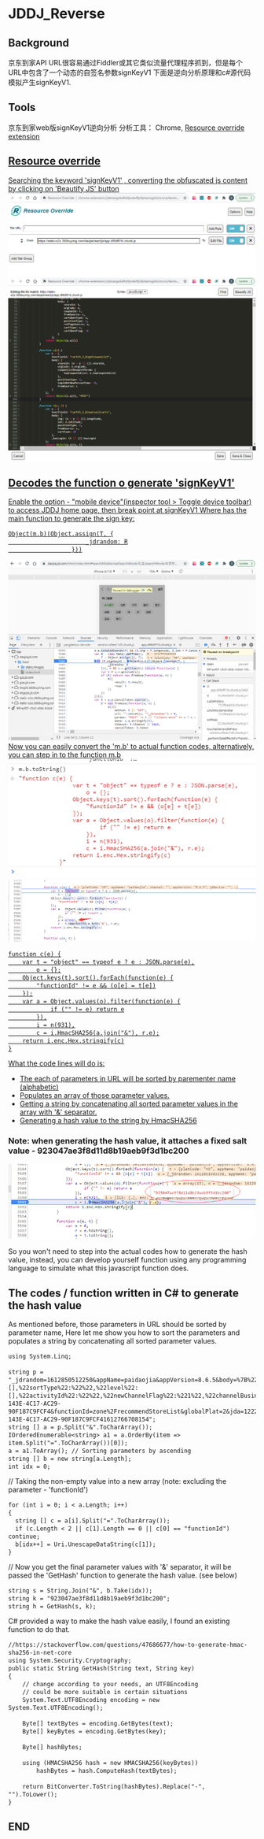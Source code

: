 # JDDJ_Reverse

## Background
京东到家API URL很容易通过Fiddler或其它类似流量代理程序抓到，但是每个URL中包含了一个动态的自签名参数signKeyV1
下面是逆向分析原理和c#源代码模拟产生signKeyV1.

## Tools
京东到家web版signKeyV1逆向分析
分析工具： Chrome, <a href="https://chrome.google.com/webstore/detail/resource-override/pkoacgokdfckfpndoffpifphamojphii">Resource override extension</href>

## Resource override
Searching the keyword 'signKeyV1' , converting the obfuscated js content  by clicking on 'Beautify JS' button
<img src="1.png" />
<img src="1.1.png" />

## Decodes the function o generate 'signKeyV1'
Enable the option - "mobile device"(inspector tool > Toggle device toolbar) to access JDDJ home page, then break point at signKeyV1 
Where has the main function to generate the sign key:
```
Object(m.b)(Object.assign(T, {
                      _jdrandom: R
                  }))
```
<img src="2.png" />
Now you can easily convert the 'm.b' to actual function codes, alternatively, you can step in to the function m.b 
<img src="2.1.png" />
<img src="2.2.png" />

```
function c(e) {
    var t = "object" == typeof e ? e : JSON.parse(e),
        o = {};
    Object.keys(t).sort().forEach(function(e) {
        "functionId" != e && (o[e] = t[e])
    });
    var a = Object.values(o).filter(function(e) {
            if ("" != e) return e
        }),
        i = n(931),
        c = i.HmacSHA256(a.join("&"), r.e);
    return i.enc.Hex.stringify(c)
}
```
What the code lines will do is:

- The each of parameters in URL will be sorted by parementer name (alphabetic)
- Populates an array of those parameter values.
- Getting a string by concatenating all sorted parameter values in the array with '&' separator.
- Generating a hash value to the string by [HmacSHA256](https://docs.microsoft.com/en-us/dotnet/api/system.security.cryptography.hmacsha256?view=net-5.0)

### Note: when generating the hash value, it attaches a fixed salt value - 923047ae3f8d11d8b19aeb9f3d1bc200 
<img src="2.3.png" />

So you won't need to step into the actual codes how to generate the hash value, 
instead, you can develop yourself function using any programming language to simulate what this javascript function does.

## The codes / function written in C# to generate the hash value
As mentioned before, those parameters in URL should be sorted by parameter name, 
Here let me show you how to sort the parameters and populates a string by concatenating all sorted parameter values.
```
using System.Linq;

string p = "_jdrandom=1612850512250&appName=paidaojia&appVersion=8.6.5&body=%7B%22refPageSource%22:%22newChannelPage%22,%22city%22:%22%E5%AE%89%E9%98%B3%E5%B8%82%22,%22areaCode%22:468,%22longitude%22:114.35015,%22latitude%22:36.105495,%22coordType%22:%222%22,%22address%22:%22%22,%22channelId%22:%224053%22,%22currentPage%22:1,%22pageSize%22:10,%22rankType%22:0,%22lastStoreId%22:%22%22,%22filterTagIds%22:%22%22,%22slideStoreList%22:false,%22venderIndustryType%22:[],%22sortType%22:%22%22,%22level%22:[],%22activityId%22:%22%22,%22newChannelFlag%22:%221%22,%22channelBusiness%22:%2210%22,%22pageSource%22:%22channelStorePage%22,%22ref%22:%22channel%22,%22ctp%22:%22moreStoreList%22%7D&channel=&city_id=468&deviceId=H5_DEV_164A38A8-143E-4C17-AC29-90F187C9FCF4&functionId=zone%2FrecommendStoreList&globalPlat=2&jda=122270672.1612491306560516543669.1612491307.1612745403.1612764992.4&jdDevice=&lat=36.105495&lng=114.35015&platCode=H5&poi=&traceId=H5_DEV_164A38A8-143E-4C17-AC29-90F187C9FCF41612766708154";
string [] a = p.Split("&".ToCharArray());
IOrderedEnumerable<string> a1 = a.OrderBy(item => item.Split("=".ToCharArray())[0]);
a = a1.ToArray(); // Sorting parameters by ascending 
string [] b = new string[a.Length];
int idx = 0;
```
// Taking the non-empty value into a new array (note: excluding the parameter - 'functionId')
```
for (int i = 0; i < a.Length; i++)
{
  string [] c = a[i].Split("=".ToCharArray());
  if (c.Length < 2 || c[1].Length == 0 || c[0] == "functionId") continue;
  b[idx++] = Uri.UnescapeDataString(c[1]);
}
```
// Now you get the final parameter values with '&' separator, it will be passed the 'GetHash' function to generate the hash value. (see below)
```
string s = String.Join("&", b.Take(idx));
string k = "923047ae3f8d11d8b19aeb9f3d1bc200";
string h = GetHash(s, k);
```

C# provided a way to make the hash value easily, I found an existing function to do that.
```
//https://stackoverflow.com/questions/47686677/how-to-generate-hmac-sha256-in-net-core
using System.Security.Cryptography;
public static String GetHash(String text, String key)
{
    // change according to your needs, an UTF8Encoding
    // could be more suitable in certain situations
    System.Text.UTF8Encoding encoding = new System.Text.UTF8Encoding();

    Byte[] textBytes = encoding.GetBytes(text);
    Byte[] keyBytes = encoding.GetBytes(key);

    Byte[] hashBytes;

    using (HMACSHA256 hash = new HMACSHA256(keyBytes))
        hashBytes = hash.ComputeHash(textBytes);

    return BitConverter.ToString(hashBytes).Replace("-", "").ToLower();
}
```

## END
